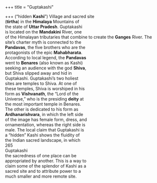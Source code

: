 +++
title = "Guptakashi"

+++
(“hidden **Kashi**”) Village and sacred site  
(**tirtha**) in the **Himalaya** Mountains of  
the state of **Uttar Pradesh**. Guptakashi  
is located on the **Mandakini** River, one  
of the Himalayan tributaries that combine to create the **Ganges** River. The  
site’s charter myth is connected to the  
**Pandavas**, the five brothers who are the  
protagonists of the epic **Mahabharata**.  
According to local legend, the **Pandavas**  
went to **Benares** (also known as Kashi)  
seeking an audience with the god **Shiva**,  
but Shiva slipped away and hid in  
Guptakashi. Guptakashi’s two holiest  
sites are temples to Shiva. At one of  
these temples, Shiva is worshiped in his  
form as **Vishvanath**, the “Lord of the  
Universe,” who is the presiding **deity** at  
the most important temple in Benares.  
The other is dedicated to his form as  
**Ardhanarishvara**, in which the left side  
of the image has female form, dress, and  
ornamentation, whereas the right side is  
male. The local claim that Guptakashi is  
a “hidden” Kashi shows the fluidity of  
the Indian sacred landscape, in which  
265  
Guptakashi  
the sacredness of one place can be  
appropriated by another. This is a way to  
claim some of the splendor of Kashi as a  
sacred site and to attribute power to a  
much smaller and more remote site.